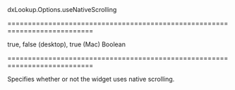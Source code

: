 <!--id-->dxLookup.Options.useNativeScrolling<!--/id-->
===========================================================================
<!--default-->true, false (desktop), true (Mac)<!--/default-->
<!--type-->Boolean<!--/type-->
===========================================================================

<!--shortDescription-->
Specifies whether or not the widget uses native scrolling.
<!--/shortDescription-->

<!--fullDescription-->

<!--/fullDescription-->